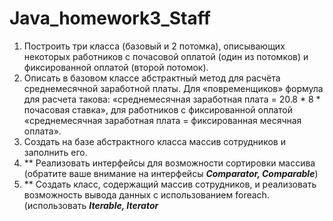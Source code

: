 # Java_homework3_Staff
1. Построить три класса (базовый и 2 потомка), описывающих некоторых работников с почасовой оплатой (один из потомков)
   и фиксированной оплатой (второй потомок).
2. Описать в базовом классе абстрактный метод для расчёта среднемесячной заработной платы.
   Для «повременщиков» формула для расчета такова: «среднемесячная заработная плата = 20.8 * 8 * почасовая ставка»,
   для работников с фиксированной оплатой «среднемесячная заработная плата = фиксированная месячная оплата».
3. Создать на базе абстрактного класса массив сотрудников и заполнить его.
4. ** Реализовать интерфейсы для возможности сортировки массива (обратите ваше внимание на интерфейсы ***Comparator, Comparable***)
5. ** Создать класс, содержащий массив сотрудников, и реализовать возможность вывода данных с использованием foreach.
      (использовать ***Iterable, Iterator***
